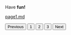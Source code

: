 <style>
    .paginationBar {
        display: inline-block;
    }

    .pagination a {
        color: black;
        float: left;
        padding: 8px 16px;
        text-decoration: none;
        }
    
    .pagination:hover {
        color: red;
    }
</style>

Have **fun!**

[page1.md](/pages/page1.md)

<div class="paginationBar">
    <button class="previous">Previous</button>
    <button>1</button>
    <button>2</button>
    <button>3</button>
    <button class="next">Next</button>
</div>
